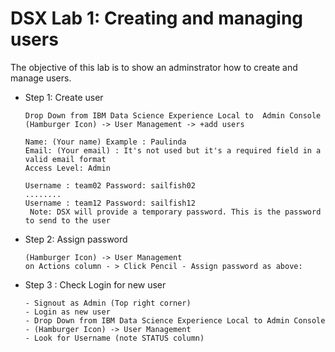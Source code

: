 
# DSX Lab 1: Creating and managing users

The objective of this lab is to show an adminstrator how to create and manage users.

* Step 1: Create user

  ~~~
  Drop Down from IBM Data Science Experience Local to  Admin Console
  (Hamburger Icon) -> User Management -> +add users

  Name: (Your name) Example : Paulinda
  Email: (Your email) : It's not used but it's a required field in a valid email format
  Access Level: Admin

  Username : team02 Password: sailfish02
  ........
  Username : team12 Password: sailfish12
   Note: DSX will provide a temporary password. This is the password to send to the user
  ~~~
* Step 2: Assign password
   ~~~
   (Hamburger Icon) -> User Management
   on Actions column - > Click Pencil - Assign password as above:
   ~~~

* Step 3 : Check Login for new user
   ~~~
   - Signout as Admin (Top right corner)
   - Login as new user
   - Drop Down from IBM Data Science Experience Local to Admin Console
   - (Hamburger Icon) -> User Management
   - Look for Username (note STATUS column)
  ~~~

